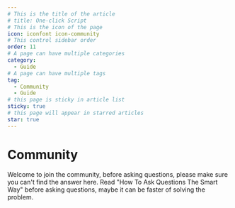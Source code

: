 ```yaml
---
# This is the title of the article
# title: One-click Script
# This is the icon of the page
icon: iconfont icon-community
# This control sidebar order
order: 11
# A page can have multiple categories
category:
  - Guide
# A page can have multiple tags
tag:
  - Community
  - Guide
# this page is sticky in article list
sticky: true
# this page will appear in starred articles
star: true
---
```


# Community

<!-- 
### Telegram Group​
Click the link: https://t.me/alist_chat

### Discussions​
Welcome to visit https://github.com/alist-org/alist/discussions to discuss.

### Discord
Click the link: https://discord.gg/F4ymsH4xv2
-->

Welcome to join the community, before asking questions, please make sure you can't find the answer here. Read "How To Ask Questions The Smart Way" before asking questions, maybe it can be faster of solving the problem.

